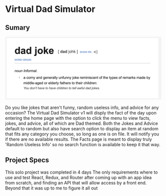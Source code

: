 # Virtual Dad Simulator

## Sumary

![Definition of Dad Joke](https://github.com/Nathan-Froeh/Dad-Simulator/blob/master/src/images/dad-joke-definition.png)

Do you like jokes that aren't funny, random useless info, and advice for any occasion?
The Virtual Dad Simulator v1 will disply the fact of the day upon entering the home page with the option to click the menu to view facts, jokes, and advice, all of which are Dad themed.
Both the Jokes and Advice default to random but also have search option to display an item at random that fits any category you choose, so long as one is on file. It will notify you if there are no available results.
The Facts page is meant to display truly 'Random Useless Info' so no search function is available to keep it that way.

## Project Specs

This solo project was completed in 4 days
The only requirements where to use and test React, Redux, and Router after coming up with an app idea from scratch, and finding an API that will allow access by a front end.
Beyond that it was up to me to figure it all out
